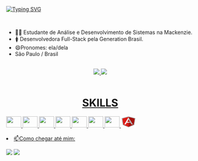[![Typing SVG](https://readme-typing-svg.herokuapp.com/?color=DDDD&size=35&center=true&vCenter=true&width=1000&lines=Olá,+Seja+Bem+Vindo(a)(e)!+;Sou+a+Audrey:+Desenvolvedora+Full-Stack)](https://git.io/typing-svg)

<p>&nbsp;</p>

<ul>
  
<li> 👩‍🎓 Estudante de Análise e Desenvolvimento de Sistemas na Mackenzie.</li>
  
<li> 🚺 Desenvolvedora Full-Stack pela Generation Brasil.</li>
  
<li>😄Pronomes: ela/dela</li>
  
<li>São Paulo / Brasil</li>

</ul>



<br>
<div align="center">
  <a href="https://github.com/Dry-A">
  <img height="150em" src="https://github-readme-stats.vercel.app/api?username=Dry-A&show_icons=true&theme=dracula&include_all_commits=true&count_private=true"/>
  <img height="150em" src="https://github-readme-stats.vercel.app/api/top-langs/?username=Dry-A&layout=compact&langs_count=7&color=true&theme=dracula"/>
</div>
 
<br>

<div>
  <h1 align="center"> SKILLS </h1>
  <img src="https://cdn.jsdelivr.net/gh/devicons/devicon/icons/html5/html5-original.svg" height="30" width="40"/>
  <img src="https://cdn.jsdelivr.net/gh/devicons/devicon/icons/css3/css3-original.svg" height="30,5" width="40"/>
  <img src="https://cdn.jsdelivr.net/gh/devicons/devicon/icons/javascript/javascript-original.svg" height="30" width="40"/>
  <img src="https://cdn.jsdelivr.net/gh/devicons/devicon/icons/java/java-original.svg" height="30" width="40"/>
  <img src="https://cdn.jsdelivr.net/gh/devicons/devicon/icons/spring/spring-original.svg" height="30" width="40"/>
  <img src="https://cdn.jsdelivr.net/gh/devicons/devicon/icons/typescript/typescript-original.svg" height="30" width="40"/>
  <img src="https://cdn.jsdelivr.net/gh/devicons/devicon/icons/nodejs/nodejs-original.svg" height="30" width="40"/>
  <img src="https://github.com/devicons/devicon/blob/v2.15.1/icons/angularjs/angularjs-original.svg" height="30" width="40"/
  <img src="https://cdn.jsdelivr.net/gh/devicons/devicon/icons/react/react-original-wordmark.svg" height="30" width="40"/>
</div>
<br>

<li>📫Como chegar até mim:<br>
 
<a href="https://www.linkedin.com/in/audreyalbuquerque/" target="_blank"><img src="https://img.shields.io/badge/LinkedIn-0077B5?style=for-the-badge&logo=linkedin&logoColor=white" target="_blank"></a>
<a href="https://www.instagram.com/dry.dev/" target="_blank"><img src="https://img.shields.io/badge/-Instagram-%23E4405F?style=for-the-badge&logo=instagram&logoColor=white" target="_blank"></a>
 

